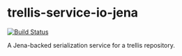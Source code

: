 # trellis-service-io-jena

[![Build Status](https://travis-ci.org/acoburn/trellis-service-io-jena.png?branch=master)](https://travis-ci.org/acoburn/trellis-service-io-jena)

A Jena-backed serialization service for a trellis repository.
